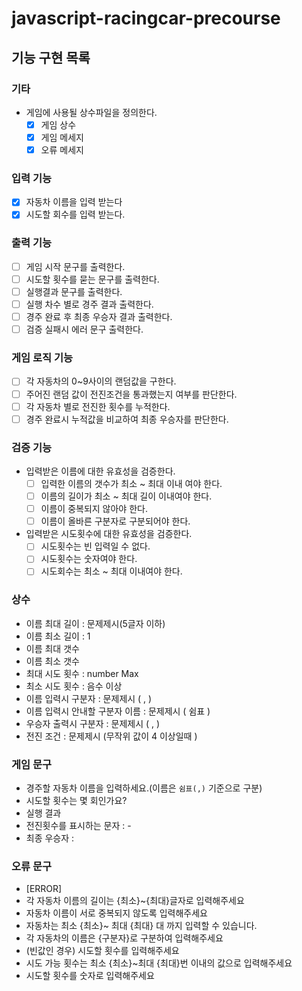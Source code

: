 # javascript-racingcar-precourse

## 기능 구현 목록

### 기타

- 게임에 사용될 상수파일을 정의한다.
  - [x] 게임 상수
  - [x] 게임 메세지
  - [x] 오류 메세지

### 입력 기능

- [x] 자동차 이름을 입력 받는다
- [x] 시도할 회수를 입력 받는다.

### 출력 기능

- [ ] 게임 시작 문구를 출력한다.
- [ ] 시도할 횟수를 묻는 문구를 출력한다.
- [ ] 실행결과 문구를 출력한다.
- [ ] 실행 차수 별로 경주 결과 출력한다.
- [ ] 경주 완료 후 최종 우승자 결과 출력한다.
- [ ] 검증 실패시 에러 문구 출력한다.

### 게임 로직 기능

- [ ] 각 자동차의 0~9사이의 랜덤값을 구한다.
- [ ] 주어진 랜덤 값이 전진조건을 통과했는지 여부를 판단한다.
- [ ] 각 자동차 별로 전진한 횟수를 누적한다.
- [ ] 경주 완료시 누적값을 비교하여 최종 우승자를 판단한다.

### 검증 기능

- 입력받은 이름에 대한 유효성을 검증한다.
  - [ ] 입력한 이름의 갯수가 최소 ~ 최대 이내 여야 한다.
  - [ ] 이름의 길이가 최소 ~ 최대 길이 이내여야 한다.
  - [ ] 이름이 중복되지 않아야 한다.
  - [ ] 이름이 올바른 구분자로 구분되어야 한다.
- 입력받은 시도횟수에 대한 유효성을 검증한다.
  - [ ] 시도횟수는 빈 입력일 수 없다.
  - [ ] 시도횟수는 숫자여야 한다.
  - [ ] 시도회수는 최소 ~ 최대 이내여야 한다.

### 상수

- 이름 최대 길이 : 문제제시(5글자 이하)
- 이름 최소 길이 : 1
- 이름 최대 갯수
- 이름 최소 갯수
- 최대 시도 횟수 : number Max
- 최소 시도 횟수 : 음수 이상
- 이름 입력시 구분자 : 문제제시 ( , )
- 이름 입력시 안내할 구분자 이름 : 문제제시 ( 쉼표 )
- 우승자 출력시 구분자 : 문제제시 ( , )
- 전진 조건 : 문제제시 (무작위 값이 4 이상일때 )

### 게임 문구

- 경주할 자동차 이름을 입력하세요.(이름은 `쉼표(,)` 기준으로 구분)
- 시도할 횟수는 몇 회인가요?
- 실행 결과
- 전진횟수를 표시하는 문자 : -
- 최종 우승자 :

### 오류 문구

- [ERROR]
- 각 자동차 이름의 길이는 {최소}~{최대}글자로 입력해주세요
- 자동차 이름이 서로 중복되지 않도록 입력해주세요
- 자동차는 최소 {최소}~ 최대 {최대} 대 까지 입력할 수 있습니다.
- 각 자동차의 이름은 {구분자}로 구분하여 입력해주세요
- (빈값인 경우) 시도할 횟수를 입력해주세요
- 시도 가능 횟수는 최소 {최소}~최대 {최대}번 이내의 값으로 입력해주세요
- 시도할 횟수를 숫자로 입력해주세요

